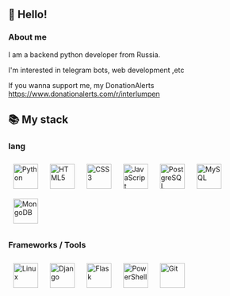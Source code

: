## 👋 Hello!

### About me
I am a backend python developer from Russia.

I'm interested in telegram bots, web development ,etc

If you wanna support me, my DonationAlerts https://www.donationalerts.com/r/interlumpen
## 📚 My stack
### lang
<div>
<a><img style="margin: 10px" src="https://profilinator.rishav.dev/skills-assets/python-original.svg" alt="Python" height="50" /></a>   
<a><img style="margin: 10px" src="https://profilinator.rishav.dev/skills-assets/html5-original-wordmark.svg" alt="HTML5" height="50" /></a>   
<a><img style="margin: 10px" src="https://profilinator.rishav.dev/skills-assets/css3-original-wordmark.svg" alt="CSS3" height="50" /></a>  
<a><img style="margin: 10px" src="https://profilinator.rishav.dev/skills-assets/javascript-original.svg" alt="JavaScript" height="50" /></a> 
<a><img style="margin: 10px" src="https://profilinator.rishav.dev/skills-assets/postgresql-original-wordmark.svg" alt="PostgreSQL" height="50" /></a>  
<a><img style="margin: 10px" src="https://profilinator.rishav.dev/skills-assets/mysql-original-wordmark.svg" alt="MySQL" height="50" /></a>  
<a><img style="margin: 10px" src="https://profilinator.rishav.dev/skills-assets/mongodb-original-wordmark.svg" alt="MongoDB" height="50" /></a>  
</div>

### Frameworks / Tools
<div>  
<a><img style="margin: 10px" src="https://profilinator.rishav.dev/skills-assets/linux-original.svg" alt="Linux" height="50" /></a>
<a><img style="margin: 10px" src="https://profilinator.rishav.dev/skills-assets/django-original.svg" alt="Django" height="50" /></a>  
<a><img style="margin: 10px" src="https://profilinator.rishav.dev/skills-assets/flask.png" alt="Flask" height="50" /></a>  
<a><img style="margin: 10px" src="https://profilinator.rishav.dev/skills-assets/powershell.png" alt="PowerShell" height="50" /></a> 
<a><img style="margin: 10px" src="https://profilinator.rishav.dev/skills-assets/git-scm-icon.svg" alt="Git" height="50" /></a>  
</div>
